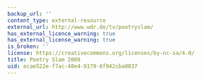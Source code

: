 ```yaml
---
backup_url: ''
content_type: external-resource
external_url: http://www.wdr.de/tv/poetryslam/
has_external_licence_warning: true
has_external_license_warning: true
is_broken: ''
license: https://creativecommons.org/licenses/by-nc-sa/4.0/
title: Poetry Slam 2009
uid: ecae522e-f7ac-48e4-9179-6f942cba0837
---
```

